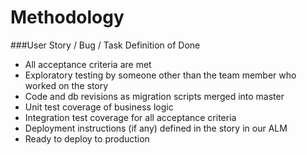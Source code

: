 Methodology
===========


###User Story / Bug / Task Definition of Done

* All acceptance criteria are met
* Exploratory testing by someone other than the team member who worked on the story
* Code and db revisions as migration scripts merged into master
* Unit test coverage of business logic
* Integration test coverage for all acceptance criteria
* Deployment instructions (if any) defined in the story in our ALM 
* Ready to deploy to production

